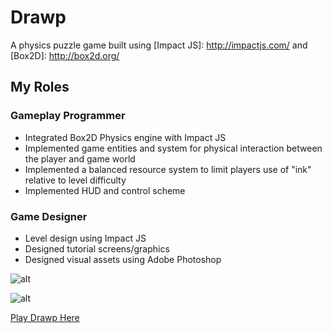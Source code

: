 # Drawp
A physics puzzle game built using [Impact JS]: http://impactjs.com/ and [Box2D]: http://box2d.org/

## My Roles

### Gameplay Programmer
- Integrated Box2D Physics engine with Impact JS
- Implemented game entities and system for physical interaction between the player and game world 
- Implemented a balanced resource system to limit players use of "ink" relative to level difficulty
- Implemented HUD and control scheme

### Game Designer
- Level design using Impact JS
- Designed tutorial screens/graphics
- Designed visual assets using Adobe Photoshop

![alt](http://michaelmlowe.com/img/drawp_1.png)

![alt](http://michaelmlowe.com/img/drawp_3.png)

[Play Drawp Here](http://michaelmlowe.com/CS20)


